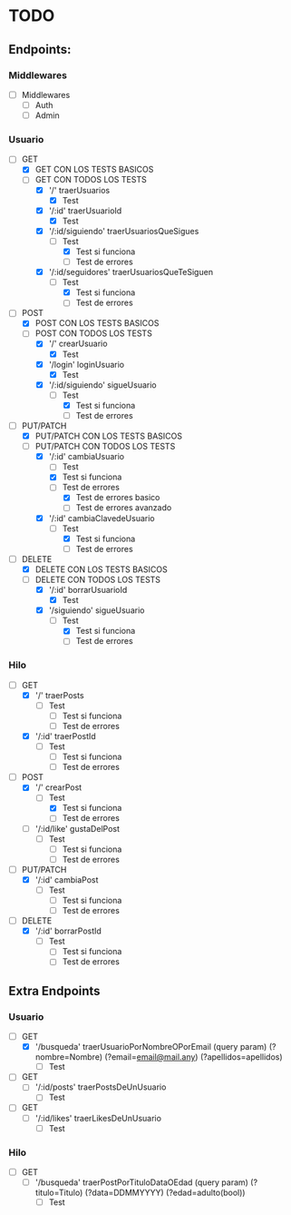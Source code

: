
# TODO
## Endpoints:

### Middlewares
- [ ] Middlewares
  - [ ] Auth
  - [ ] Admin

### Usuario

- [ ] GET
  - [x] GET CON LOS TESTS BASICOS
  - [ ] GET CON TODOS LOS TESTS
    - [x] '/' traerUsuarios
      - [x] Test

    - [x] '/:id' traerUsuarioId
      - [x] Test

    - [x] '/:id/siguiendo' traerUsuariosQueSigues
      - [ ] Test
        - [x] Test si funciona
        - [ ] Test de errores

    - [x] '/:id/seguidores' traerUsuariosQueTeSiguen
      - [ ] Test
        - [x] Test si funciona
        - [ ] Test de errores

- [ ] POST
  - [x] POST CON LOS TESTS BASICOS
  - [ ] POST CON TODOS LOS TESTS
    - [x] '/' crearUsuario
      - [x] Test
   
    - [x] '/login' loginUsuario
      - [x] Test

    - [x] '/:id/siguiendo' sigueUsuario
      - [ ] Test
        - [x] Test si funciona
        - [ ] Test de errores

- [ ] PUT/PATCH
  - [x] PUT/PATCH CON LOS TESTS BASICOS
  - [ ] PUT/PATCH CON TODOS LOS TESTS
    - [x] '/:id' cambiaUsuario
      - [ ] Test
      <!-- TODO: Checkear si cuando se cambia el usuario se cambia las mensiones de el en los otros usuarios  (Creo que es con el Query Update multi https://mongoosejs.com/docs/api.html#query_Query-update)-->
        - [x] Test si funciona
        - [ ] Test de errores
          - [x] Test de errores basico
          - [ ] Test de errores avanzado

    - [x] '/:id' cambiaClavedeUsuario
      - [ ] Test
        - [x] Test si funciona
        - [ ] Test de errores

- [ ] DELETE
  - [x] DELETE CON LOS TESTS BASICOS
  - [ ] DELETE CON TODOS LOS TESTS
    - [x] '/:id' borrarUsuarioId
      <!-- TODO: Checkear si cuando se borra el usuario se borra las mensiones de el en los otros usuarios -->
      - [x] Test

    - [x] '/siguiendo' sigueUsuario
      - [ ] Test
        - [x] Test si funciona
        - [ ] Test de errores

### Hilo
- [ ] GET
  - [x] '/' traerPosts
    - [ ] Test
      - [ ] Test si funciona
      - [ ] Test de errores

  - [x] '/:id' traerPostId
    - [ ] Test
      - [ ] Test si funciona
      - [ ] Test de errores

- [ ] POST
  - [x] '/' crearPost
    - [ ] Test
      - [x] Test si funciona
      - [ ] Test de errores

  - [ ] '/:id/like' gustaDelPost
    - [ ] Test
      - [ ] Test si funciona
      - [ ] Test de errores 

- [ ] PUT/PATCH
  - [x] '/:id' cambiaPost
    - [ ] Test
      - [ ] Test si funciona
      - [ ] Test de errores

- [ ] DELETE
  - [x] '/:id' borrarPostId
    - [ ] Test
      - [ ] Test si funciona
      - [ ] Test de errores

## Extra Endpoints
### Usuario

- [ ] GET
  - [x] '/busqueda' traerUsuarioPorNombreOPorEmail (query param) (?nombre=Nombre) (?email=email@mail.any) (?apellidos=apellidos)
    - [ ] Test

- [ ] GET
  - [ ] '/:id/posts' traerPostsDeUnUsuario
    - [ ] Test

- [ ] GET
  - [ ] '/:id/likes' traerLikesDeUnUsuario
    - [ ] Test

### Hilo

- [ ] GET
  - [ ] '/busqueda' traerPostPorTituloDataOEdad (query param) (?titulo=Titulo) (?data=DDMMYYYY) (?edad=adulto(bool))
    - [ ] Test
